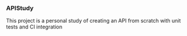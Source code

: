 ### APIStudy

This project is a personal study of creating an API from scratch with unit tests and CI integration